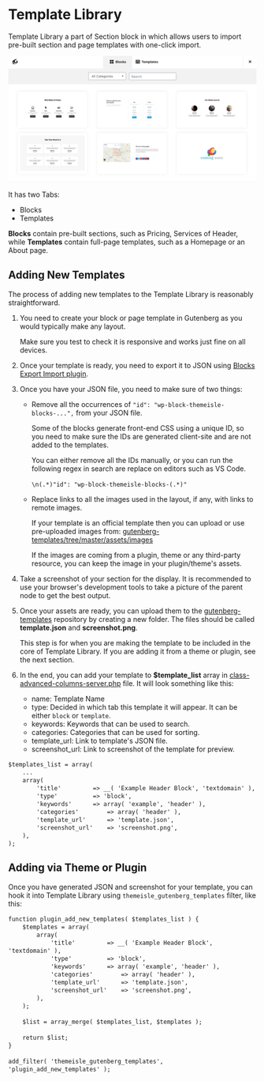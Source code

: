 # Template Library

Template Library a part of Section block in which allows users to import pre-built section and page templates with one-click import.

![Template Library](./images/template-library.png)

It has two Tabs:

- Blocks
- Templates

**Blocks** contain pre-built sections, such as Pricing, Services of Header, while **Templates** contain full-page templates, such as a Homepage or an About page.

## Adding New Templates

The process of adding new templates to the Template Library is reasonably straightforward.

1. You need to create your block or page template in Gutenberg as you would typically make any layout.

	Make sure you test to check it is responsive and works just fine on all devices.

2. Once your template is ready, you need to export it to JSON using [Blocks Export Import plugin](https://wordpress.org/plugins/blocks-export-import/).

3. Once you have your JSON file, you need to make sure of two things:

	- Remove all the occurrences of `"id": "wp-block-themeisle-blocks-...",` from your JSON file.

		Some of the blocks generate front-end CSS using a unique ID, so you need to make sure the IDs are generated client-site and are not added to the templates.

		You can either remove all the IDs manually, or you can run the following regex in search are replace on editors such as VS Code.

		`\n(.*)"id": "wp-block-themeisle-blocks-(.*)"`

	- Replace links to all the images used in the layout, if any, with links to remote images.

		If your template is an official template then you can upload or use pre-uploaded images from: [gutenberg-templates/tree/master/assets/images](https://github.com/Codeinwp/gutenberg-templates/tree/master/assets/images)

		If the images are coming from a plugin, theme or any third-party resource, you can keep the image in your plugin/theme's assets.

4. Take a screenshot of your section for the display. It is recommended to use your browser's development tools to take a picture of the parent node to get the best output.

5. Once your assets are ready, you can upload them to the [gutenberg-templates](https://github.com/Codeinwp/gutenberg-templates) repository by creating a new folder. The files should be called **template.json** and **screenshot.png**.

	This step is for when you are making the template to be included in the core of Template Library. If you are adding it from a theme or plugin, see the next section.

6. In the end, you can add your template to **$template_list** array in [class-advanced-columns-server.php](https://github.com/Codeinwp/gutenberg-blocks/blob/master/blocks/advanced-columns/class-advanced-columns-server.php) file. It will look something like this:

	- name: Template Name
	- type: Decided in which tab this template it will appear. It can be either `block` or `template`.
	- keywords: Keywords that can be used to search.
	- categories: Categories that can be used for sorting.
	- template_url: Link to template's JSON file.
	- screenshot_url: Link to screenshot of the template for preview.

```
$templates_list = array(
	...
	array(
		'title'			=> __( 'Example Header Block', 'textdomain' ),
		'type'			=> 'block',
		'keywords'		=> array( 'example', 'header' ),
		'categories'		=> array( 'header' ),
		'template_url'		=> 'template.json',
		'screenshot_url'	=> 'screenshot.png',
	),
);
```

## Adding via Theme or Plugin

Once you have generated JSON and screenshot for your template, you can hook it into Template Library using `themeisle_gutenberg_templates` filter, like this:

```
function plugin_add_new_templates( $templates_list ) {
	$templates = array(
		array(
			'title'			=> __( 'Example Header Block', 'textdomain' ),
			'type'			=> 'block',
			'keywords'		=> array( 'example', 'header' ),
			'categories'		=> array( 'header' ),
			'template_url'		=> 'template.json',
			'screenshot_url'	=> 'screenshot.png',
		),
	);

	$list = array_merge( $templates_list, $templates );

	return $list;
}

add_filter( 'themeisle_gutenberg_templates', 'plugin_add_new_templates' );
```